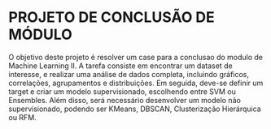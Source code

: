 # PROJETO DE CONCLUSÃO DE MÓDULO

O objetivo deste projeto é resolver um case para a conclusao do modulo de Machine Learning II. A tarefa consiste em encontrar um dataset de interesse, e realizar uma análise de dados completa, incluindo gráficos, correlações, agrupamentos e distribuições. Em seguida, deve-se definir um target e criar um modelo supervisionado, escolhendo entre SVM ou Ensembles. Além disso, será necessário desenvolver um modelo não supervisionado, podendo ser KMeans, DBSCAN, Clusterização Hierárquica ou RFM.